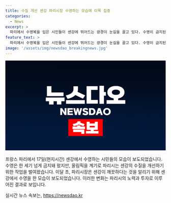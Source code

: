 ```yaml
---
title: 수질 개선 센강 파리시장 수영하는 모습에 이목 집중
categories:
  - News
excerpt: >
  파리에서 수영복을 입은 시민들이 센강에 뛰어드는 광경이 눈길을 끌고 있다. 수영이 금지된 곳에서의 이 행동은 파리시가 대규모 수질 개선을 통해 가능케 했다. 파리시장의 수영도 시민들에게 깨끗한 센강을 알림으로써 주목을 받았다. 이는 올림픽을 계기로 한 대단한 변화의 한 부분으로 보인다. (150자)
feature_text: >
  파리에서 수영복을 입은 시민들이 센강에 뛰어드는 광경이 눈길을 끌고 있다. 수영이 금지된 곳에서의 이 행동은 파리시가 대규모 수질 개선을 통해 가능케 했다. 파리시장의 수영도 시민들에게 깨끗한 센강을 알림으로써 주목을 받았다. 이는 올림픽을 계기로 한 대단한 변화의 한 부분으로 보인다. (150자)
image: '/assets/img/newsdao_breakingnews.jpg'
---
```


<p><img src="/assets/img/newsdao_breakingnews.jpg" alt="firstkoreanews 속보" /></p>

<p>프랑스 파리에서 17일(현지시간) 센강에서 수영하는 시민들의 모습이 보도되었습니다. 수영은 한 세기 넘게 금지돼 왔지만, 올림픽을 계기로 파리시는 센강의 수질을 개선하기 위한 작업을 벌여왔습니다. 이달 초, 파리시장은 센강이 깨끗하다는 것을 알리기 위해 센강에서 수영을 한 모습이 보도되었습니다. 이러한 변화는 파리시의 노력과 투자로 이루어진 결과로 보입니다.</p>
실시간 뉴스 속보는, <a href="https://newsdao.kr" rel="dofollow">https://newsdao.kr</a>


